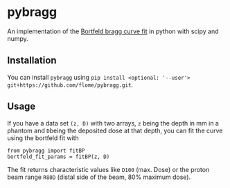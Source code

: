 # pybragg
An implementation of the [Bortfeld bragg curve fit](https://pubmed.ncbi.nlm.nih.gov/9434986/) in python with scipy and numpy.

## Installation

You can install `pybragg` using `pip install <optional: '--user'> git+https://github.com/flome/pybragg.git`.

## Usage

If you have a data set `(z, D)` with two arrays, `z` being the depth in mm in a phantom and `D`being the deposited dose at that depth, you can fit the curve using the bortfeld fit with
```
from pybragg import fitBP
bortfeld_fit_params = fitBP(z, D)
```

The fit returns characteristic values like `D100` (max. Dose) or the proton beam range `R80D` (distal side of the beam, 80\% maximum dose).

